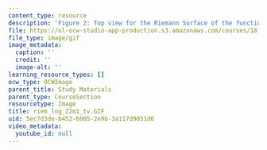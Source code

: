 ```yaml
---
content_type: resource
description: 'Figure 2: Top view for the Riemann Surface of the function f(z)=log(z[exp]2-1)'
file: https://ol-ocw-studio-app-production.s3.amazonaws.com/courses/18-04-complex-variables-with-applications-fall-1999/5ec7d3deb45260052e9b3a117d9051d6_riem_log_Z2m1_tv.GIF
file_type: image/gif
image_metadata:
  caption: ''
  credit: ''
  image-alt: ''
learning_resource_types: []
ocw_type: OCWImage
parent_title: Study Materials
parent_type: CourseSection
resourcetype: Image
title: riem_log_Z2m1_tv.GIF
uid: 5ec7d3de-b452-6005-2e9b-3a117d9051d6
video_metadata:
  youtube_id: null
---
```

